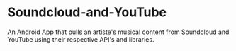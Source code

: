 # Soundcloud-and-YouTube

An Android App that pulls an artiste's musical content from Soundcloud and YouTube using their respective API's and libraries.
